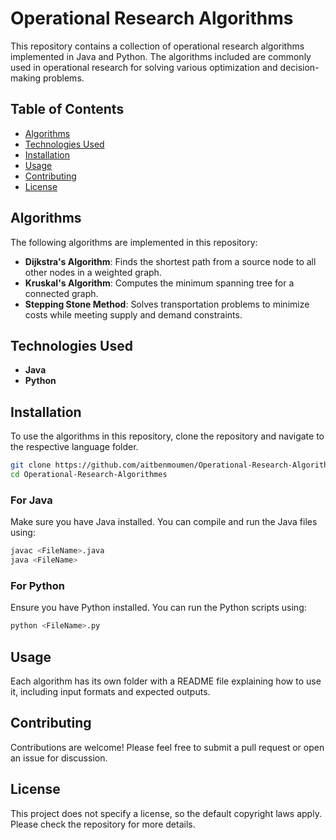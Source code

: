 # Operational Research Algorithms

This repository contains a collection of operational research algorithms implemented in Java and Python. The algorithms included are commonly used in operational research for solving various optimization and decision-making problems.

## Table of Contents
- [Algorithms](#algorithms)
- [Technologies Used](#technologies-used)
- [Installation](#installation)
- [Usage](#usage)
- [Contributing](#contributing)
- [License](#license)

## Algorithms

The following algorithms are implemented in this repository:

- **Dijkstra's Algorithm**: Finds the shortest path from a source node to all other nodes in a weighted graph.
- **Kruskal's Algorithm**: Computes the minimum spanning tree for a connected graph.
- **Stepping Stone Method**: Solves transportation problems to minimize costs while meeting supply and demand constraints.

## Technologies Used

- **Java**
- **Python**

## Installation

To use the algorithms in this repository, clone the repository and navigate to the respective language folder.

```bash
git clone https://github.com/aitbenmoumen/Operational-Research-Algorithmes.git
cd Operational-Research-Algorithmes
```

### For Java
Make sure you have Java installed. You can compile and run the Java files using:

```bash
javac <FileName>.java
java <FileName>
```

### For Python
Ensure you have Python installed. You can run the Python scripts using:

```bash
python <FileName>.py
```

## Usage

Each algorithm has its own folder with a README file explaining how to use it, including input formats and expected outputs.

## Contributing

Contributions are welcome! Please feel free to submit a pull request or open an issue for discussion.

## License

This project does not specify a license, so the default copyright laws apply. Please check the repository for more details.

